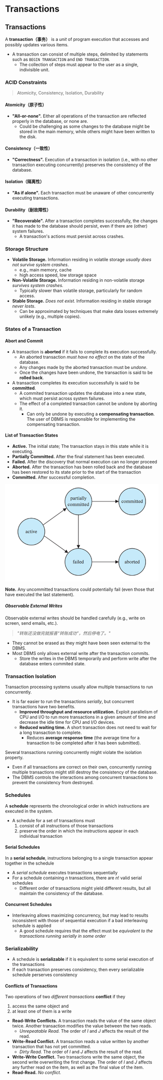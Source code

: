 # Transactions

## Transactions

A **transaction（事务）** is a *unit* of program execution that accesses and possibly updates various items.

- A transaction can consist of multiple steps, delimited by statements such as `BEGIN TRANSACTION` and `END TRANSACTION`.
  - The collection of steps must appear to the user as a single, indivisible unit.

### ACID Constraints

> Atomicity, Consistency, Isolation, Durability

#### Atomicity（原子性）

- **"All-or-none".** Either all operations of the transaction are reflected properly in the database, or none are.
  - Could be challenging as some changes to the database might be stored in the main memory, while others might have been written to the disk.

#### Consistency（一致性）

- **"Correctness".** Execution of a transaction in isolation (i.e., with no other transaction executing concurrently) preserves the consistency of the database.

#### Isolation（隔离性）

- **"As if alone".** Each transaction must be unaware of other concurrently executing transactions.

#### Durability（耐故障性）

- **"Recoverable".** After a transaction completes successfully, the changes it has made to the database should persist, even if there are (other) system failures.
  - A transaction's actions must persist across crashes.

### Storage Structure

- **Volatile Storage.** Information residing in volatile storage *usually does not survive system crashes*.
  - e.g., main memory, cache
  - high access speed, low storage space
- **Non-Volatile Storage.** Information residing in non-volatile storage *survives system crashes.*
  - Typically slower than volatile storage, particularly for random access.
- **Stable Storage.** *Does not exist.* Information residing in stable storage *never losts*.
  - Can be approximated by techniques that make data losses extremely unlikely (e.g., multiple copies).

### States of a Transaction

#### Abort and Commit

- A transaction is **aborted** if it fails to complete its execution successfully.
  - An aborted transaction *must have no effect* on the state of the database.
  - Any changes made by the aborted transaction must be *undone*.
  - Once the changes have been undone, the transaction is said to be **rolled back**.
- A transaction completes its execution successfully is said to be **committed**.
  - A commited transaction updates the database into a new state, which must persist across system failures.
  - The effect of a completed transaction cannot be undone by aborting it.
    - Can only be undone by executing a **compensating transaction**. The user of DBMS is responsible for implementing the compensating transaction.

#### List of Transaction States

- **Active.** The initial state; The transaction stays in this state while it is executing.
- **Partially Committed.** After the final statement has been executed.
- **Failed.**  After the discovery that normal execution can no longer proceed
- **Aborted.** After the transaction has been rolled back and the database has been restored to its state prior to the start of the transaction
- **Committed.** After successful completion.

![state-diagram-of-transactions](figs/state-diagram-of-transactions.png)

**Note.** Any uncommitted transactions could potentially fail (even those that have executed the last statement).

##### Observable External Writes

Observable external writes should be handled carefully (e.g., write on screen, send emails, etc.).

> *"转账还没做完就报喜“转账成功”，然后停电了。"*

- They cannot be erased as they might have been seen external to the DBMS.
- Most DBMS only allows external write after the transaction commits.
  - Store the writes in the DBMS temporarily and perform write after the database enters commited state.

### Transaction Isolation

Transaction processing systems usually allow multiple transactions to run concurrently.

- It is far easier to run the transactions *serially*, but concurrent transactions have two benefits.
  - **Improved throughput and resource utilization.** Exploit parallelism of CPU and I/O to run more transactions in a given amount of time and decrease the idle time for CPU and I/O devices.
  - **Reduced waiting time.** A short transaction does not need to wait for a long transaction to complete.
    - Reduces **average response time** (the average time for a transaction to be completed after it has been submitted).

Several transactions running concurrently might violate the isolation property.

- Even if all transactions are correct on their own, concurrently running multiple transactions might still destroy the consistency of the database.
- The DBMS controls the interactions among concurrent transactions to prevent the consistency from destroyed.

### Schedules

A **schedule** represents the chronological order in which instructions are executed in the system.

- A schedule for a set of transactions must
  1. consist of all instructions of those transactions
  2. preserve the order in which the instructions appear in each individual transaction

#### Serial Schedules

In a **serial schedule**, instructions belonging to a single transaction appear together in the schedule

- A *serial schedule* executes transactions sequentially
- For a schedule containing $n$ transactions, there are $n!$ valid serial schedules
  - Different order of transactions might yield different results, but all maintain the consistency of the database.

#### Concurrent Schedules

- Interleaving allows maximizing concurrency, but may lead to results inconsistent with those of sequential execution if a bad interleaving schedule is applied
  - A good schedule requires that the effect must be *equivalent to the transactions running serially in some order*

### Serializability

- A schedule is **serializable** if it is equivalent to some serial execution of the transactions
- If each transaction preserves consistency, then every serializable schedule perserves consistency

#### Conflicts of Transactions

Two operations of two *different transactions* **conflict** if they

1. access the same object and
2. at least one of them is a write

- **Read-Write Conflicts.** A transaction reads the value of the same object twice. Another transaction modifies the value between the two reads.
  - *Unrepeatable Read.* The order of $I$ and $J$ affects the result of the read.
- **Write-Read Conflict.** A transaction reads a value written by another transaction that has not yet committed.
  - *Dirty Read.* The order of $I$ and $J$ affects the result of the read.
- **Write-Write Conflict.** Two transactions write the same object, the second write overwriting the first change. The order of $I$ and $J$ affects any further read on the item, as well as the final value of the item.
- **Read-Read.** *No conflict.*
